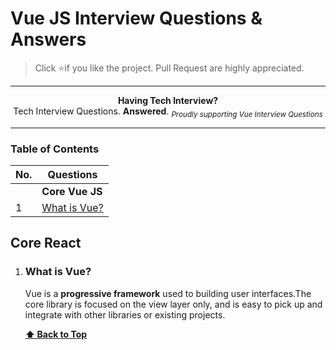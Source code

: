 # Vue JS Interview Questions & Answers

> Click :star:if you like the project. Pull Request are highly appreciated.

---

<div align="center">
    <p>
        <b>Having Tech Interview?</b>
        <br> Tech Interview Questions. <b>Answered</b>.
        <sub><i>Proudly supporting Vue Interview Questions</i></sub>
    </p>
</div>

---

### Table of Contents

| No. | Questions |
| --- | --------- |
|   | **Core Vue JS** |
|1  | [What is Vue?](#what-is-Vue) |

## Core React



1. ### What is Vue?

    Vue is a **progressive framework** used to building user interfaces.The core library is focused on the view layer only, and is easy to pick up and integrate with other libraries or existing projects.


   **[⬆ Back to Top](#table-of-contents)**

